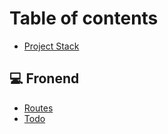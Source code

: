 # Table of contents

* [Project Stack](README.md)

## 💻 Fronend

* [Routes](fronend/routes.md)
* [Todo](fronend/todo.md)

